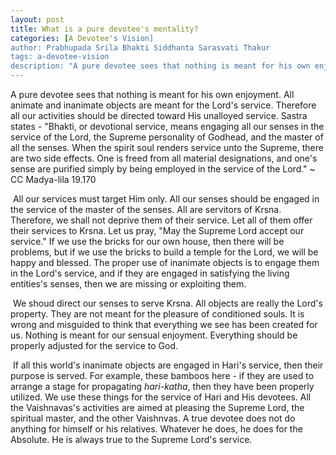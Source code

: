 ```yaml
---
layout: post
title: What is a pure devotee's mentality?
categories: [A Devotee's Vision]
author: Prabhupada Srila Bhakti Siddhanta Sarasvati Thakur
tags: a-devotee-vision
description: "A pure devotee sees that nothing is meant for his own enjoyment. All animate and inanimate objects are meant for the Lord's service. Therefore all our activities should be directed toward His unalloyed service. We shoud direct our senses to serve Krsna. All objects are really the Lord's property. They are not meant for the pleasure of conditioned souls. It is wrong and misguided to think that everything we see has been created for us. Nothing is meant for our sensual enjoyment. Everything should be properly adjusted for the service to God."
---
```


A pure devotee sees that nothing is meant for his own enjoyment. All animate and inanimate objects are meant for the Lord's service. Therefore all our activities should be directed toward His unalloyed service. Sastra states - "Bhakti,  or devotional service, means engaging all our senses in the service of the Lord, the Supreme personality of Godhead, and the master of all the senses. When the spirit soul renders service unto the Supreme, there are two side effects. One is freed from all material designations, and one's sense are purified simply by being employed in the service of the Lord." ~ CC Madya-lila 19.170

​	All our services must target Him only. All our senses should be engaged in the service of the master of the senses. All are servitors of  Krsna. Therefore, we shall not deprive them of their service. Let all of them offer their services to Krsna. Let us pray, "May the Supreme Lord accept our service." If we use the bricks for our own house, then there will be problems, but if we use the bricks to build a temple for the Lord, we will be happy and blessed. The proper use of inanimate objects is to engage them in the Lord's service, and if they are engaged in satisfying the living entities's senses, then we are missing or exploiting them.

​	We shoud direct our senses to serve Krsna. All objects are really the Lord's property. They are not meant for the pleasure of conditioned souls. It is wrong and misguided to think that everything we see has been created for us. Nothing is meant for our sensual enjoyment. Everything should be properly adjusted for the service to God.

​	If all this world's inanimate objects are engaged in Hari's service, then their purpose is served. For example, these bamboos here - if they are used to arrange a stage for propagating *hari-katha*, then they have been properly utilized. We use these things for the service of Hari and His devotees. All the Vaishnavas's activities are aimed at pleasing the Supreme Lord, the spiritual master, and the other Vaishnvas. A true devotee does not do anything for himself or his relatives. Whatever he does, he does for the Absolute. He is always true to the Supreme Lord's service.



















